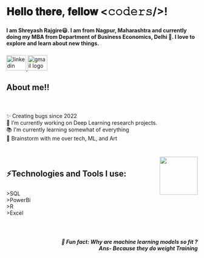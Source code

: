 <br clear="both">

<h1 align="left">𝐇𝐞𝐥𝐥𝐨 𝐭𝐡𝐞𝐫𝐞, 𝐟𝐞𝐥𝐥𝐨𝐰 <𝚌𝚘𝚍𝚎𝚛𝚜/>!</h1>

###

<h4 align="left">I am Shreyash Rajgire😃. I am from Nagpur, Maharashtra and currently doing my MBA from  Department of Business Economics, Delhi 🏫. I love to explore and learn about new things.</h4>

###

<div align="left">
  <a href="www.linkedin.com/in/shreyash-rajgire-6b400a262/" target="_blank">
    <img src="https://raw.githubusercontent.com/maurodesouza/profile-readme-generator/master/src/assets/icons/social/linkedin/default.svg" width="52" height="40" alt="linkedin logo"  />
  </a>
  <a href="shreyash26.inbox@gmail.com" target="_blank">
    <img src="https://raw.githubusercontent.com/maurodesouza/profile-readme-generator/master/src/assets/icons/social/gmail/default.svg" width="52" height="40" alt="gmail logo"  />
  </a>
</div>

###

<h2 align="left">About me!!</h2>

###

<br clear="both">

<p align="left">✨ Creating bugs since 2022<br>🔭 I’m currently working on Deep Learning research projects.<br>📚 I'm currently learning somewhat of everything<br>💬 Brainstorm with me over tech, ML, and Art</p>

###

<br clear="both">

<img align="right" height="100" src="https://user-images.githubusercontent.com/5713670/87202985-820dcb80-c2b6-11ea-9f56-7ec461c497c3.gif"  />

###

<h2 align="left">⚡Technologies and Tools I use:</h2>

###

<p align="left">>SQL<br>>PowerBi<br>>R<br>>Excel</p>

###

<br clear="both">

<h5 align="right">🎲 Fun fact: Why are machine learning models so fit ?<br>Ans- Because they do weight Training</h5>

###
